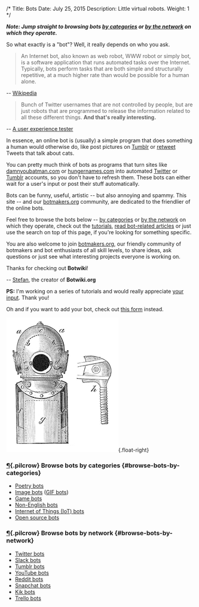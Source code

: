 /*
Title: Bots
Date: July 25, 2015
Description: Little virtual robots.
Weight: 1
*/

***Note: Jump straight to browsing bots [by categories](#browse-bots-by-categories) or [by the network](#browse-bots-by-network) on which they operate.***


So what exactly is a "bot"? Well, it really depends on who you ask.

> An Internet bot, also known as web robot, WWW robot or simply bot, is a software application that runs automated tasks over the Internet. Typically, bots perform tasks that are both simple and structurally repetitive, at a much higher rate than would be possible for a human alone.

-- [Wikipedia](https://en.wikipedia.org/wiki/Internet_bot)

> Bunch of Twitter usernames that are not controlled by people, but are just robots that are programmed to release the information related to all these different things. **And that's really interesting.**

-- [A user experience tester](http://peek.usertesting.com/result/20922996954524)

In essence, an online bot is (usually) a simple program that does something a human would otherwise do, like post pictures on [Tumblr](https://www.tumblr.com/) or [retweet](https://twitter.com/) Tweets that talk about cats.

You can pretty much think of bots as programs that turn sites like [damnyoubatman.com](http://damnyoubatman.com/) or [hungernames.com](http://hungernames.com/) into automated [Twitter](https://twitter.com/) or [Tumblr](https://www.tumblr.com/) accounts, so you don't have to refresh them. These bots can either wait for a user's input or post their stuff automatically.

Bots can be funny, useful, artistic -- but also annoying and spammy. This site -- and our [botmakers.org](https://botmakers.org/) community, are dedicated to the friendlier of the online bots.

Feel free to browse the bots below -- [by categories](#browse-bots-by-categories) or [by the network](#browse-bots-by-network) on which they operate, check out the [tutorials](/tutorials/), [read bot-related articles](/articles/) or just use the search on top of this page, if you're looking for something specific.

You are also welcome to join [botmakers.org](https://botmakers.org/), our friendly community of botmakers and bot enthusiasts of all skill levels, to share ideas, ask questions or just see what interesting projects everyone is working on.

Thanks for checking out **Botwiki**!

-- [Stefan](https://twitter.com/fourtonfish), the creator of **Botwiki.org**

**PS:** I'm working on a series of tutorials and would really appreciate [your input](https://botwiki.org/survey/botmaking-01). Thank you!

Oh and if you want to add your bot, check out [this form](https://botwiki.org/submit-your-bot) instead.

![Diving gear -- kind of looks like an old school robot](/content/images/illustrations/diving-gear.jpg){.float-right}

### [¶](#browse-bots-by-categories){.pilcrow} Browse bots by categories {#browse-bots-by-categories}

- [Poetry bots](/tag/poetry)
- [Image bots](/tag/images) ([GIF bots](/tag/gif))
- [Game bots](/tag/game)
- [Non-English bots](/tag/non-english)
- [Internet of Things (IoT) bots](/bots/iot)
- [Open source bots](/tag/opensource)

### [¶](#browse-bots-by-network){.pilcrow} Browse bots by network {#browse-bots-by-network}

- [Twitter bots](/bots/twitterbots)
- [Slack bots](/bots/slackbots)
- [Tumblr bots](/bots/tumblr-bots)
- [YouTube bots](/bots/youtube-bots)
- [Reddit bots](/bots/redditbots)
- [Snapchat bots](/tag/snapchatbot)
- [Kik bots](/tag/kikbot)
- [Trello bots](/bots/trello-bots)
